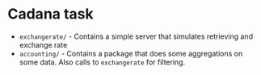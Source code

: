 # Cadana task

- `exchangerate/` - Contains a simple server that simulates retrieving and exchange rate
- `accounting/` - Contains a package that does some aggregations on some data. Also calls to `exchangerate` for filtering.
